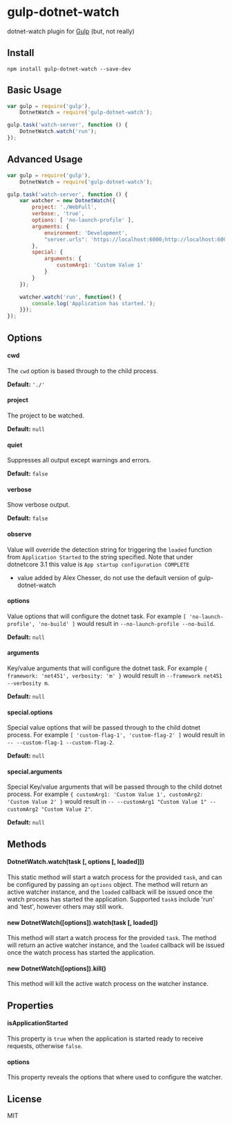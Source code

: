 # gulp-dotnet-watch

dotnet-watch plugin for [Gulp](https://github.com/gulpjs/gulp) (but, not really)

## Install

```
npm install gulp-dotnet-watch --save-dev
```

## Basic Usage

```javascript
var gulp = require('gulp'),
	DotnetWatch = require('gulp-dotnet-watch');

gulp.task('watch-server', function () {
	DotnetWatch.watch('run');
});
```

## Advanced Usage

```javascript
var gulp = require('gulp'),
	DotnetWatch = require('gulp-dotnet-watch');

gulp.task('watch-server', function () {
	var watcher = new DotnetWatch({
		project: './WebFull',
		verbose:, 'true',
		options: [ 'no-launch-profile' ],
		arguments: {
			environment: 'Development',
			"server.urls": 'https://localhost:6000;http://localhost:6001'
		},
		special: {
			arguments: {
				customArg1: 'Custom Value 1'
			}
		}
	});

	watcher.watch('run', function() {
		console.log('Application has started.');
	}});
});
```

## Options

#### cwd

The `cwd` option is based through to the child process.

**Default:** `'./'`

#### project

The project to be watched.

**Default:** `null`

#### quiet

Suppresses all output except warnings and errors.

**Default:** `false`

#### verbose

Show verbose output.

**Default:** `false`

#### observe

Value will override the detection string for triggering the `loaded` function from `Application Started` to the string specified. Note that under dotnetcore 3.1 this value is `App startup configuration COMPLETE`
* value added by Alex Chesser, do not use the default version of gulp-dotnet-watch

#### options

Value options that will configure the dotnet task. For example `[ 'no-launch-profile', 'no-build' ]` would result in `--no-launch-profile --no-build`.

**Default:** `null`

#### arguments

Key/value arguments that will configure the dotnet task. For example `{ framework: 'net451', verbosity: 'm' }` would result in `--framework net451 --verbosity m`.

**Default:** `null`

#### special.options

Special value options that will be passed through to the child dotnet process. For example `[ 'custom-flag-1', 'custom-flag-2' ]` would result in `-- --custom-flag-1 --custom-flag-2`.

**Default:** `null`

#### special.arguments

Special Key/value arguments that will be passed through to the child dotnet process. For example `{ customArg1: 'Custom Value 1', customArg2: 'Custom Value 2' }` would result in `-- --customArg1 "Custom Value 1" --customArg2 "Custom Value 2"`.

**Default:** `null`

## Methods

#### DotnetWatch.watch(task [, options [, loaded]])

This static method will start a watch process for the provided `task`, and can be configured by passing an `options` object. The method will return an active watcher instance, and the `loaded` callback will be issued once the watch process has started the application. Supported `task`s include 'run' and 'test', however others may still work.

#### new DotnetWatch([options]).watch(task [, loaded])

This method will start a watch process for the provided `task`. The method will return an active watcher instance, and the `loaded` callback will be issued once the watch process has started the application.

#### new DotnetWatch([options]).kill()

This method will kill the active watch process on the watcher instance.

## Properties

#### isApplicationStarted

This property is `true` when the application is started ready to receive requests, otherwise `false`.

#### options

This property reveals the options that where used to configure the watcher.

## License

MIT